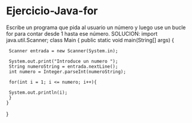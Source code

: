 # Ejercicio-Java-for
Escribe un programa que pida al usuario un número y luego use un bucle for para contar desde 1 hasta ese número.
SOLUCION:
import java.util.Scanner;
class Main {
    public static void main(String[] args) {
     
     Scanner entrada = new Scanner(System.in);   
     
     System.out.print("Introduce un numero ");
     String numeroString = entrada.nextLine();
     int numero = Integer.parseInt(numeroString);
     
     for(int i = 1; i <= numero; i++){
     
     System.out.println(i);
     }
    }
}
